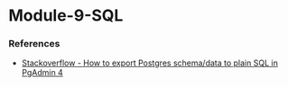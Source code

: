 # Module-9-SQL

### References

- [Stackoverflow - How to export Postgres schema/data to plain SQL in PgAdmin 4](https://stackoverflow.com/questions/71490970/how-to-export-postgres-schema-data-to-plain-sql-in-pgadmin-4)
